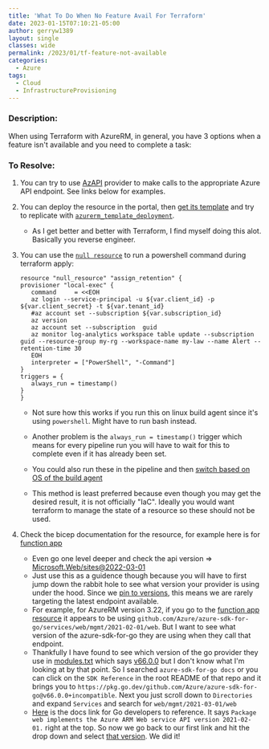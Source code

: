 ```yaml
---
title: 'What To Do When No Feature Avail For Terraform'
date: 2023-01-15T07:10:21-05:00
author: gerryw1389
layout: single
classes: wide
permalink: /2023/01/tf-feature-not-available
categories:
  - Azure
tags:
  - Cloud
  - InfrastructureProvisioning
---
```

<!--more-->

### Description:

When using Terraform with AzureRM, in general, you have 3 options when a feature isn't available and you need to complete a task:

### To Resolve:

1. You can try to use [AzAPI](https://registry.terraform.io/providers/Azure/azapi/latest/docs) provider to make calls to the appropriate Azure API endpoint. See links below for examples.

1. You can deploy the resource in the portal, then [get its template](https://learn.microsoft.com/en-us/azure/azure-resource-manager/templates/export-template-portal) and try to replicate with [`azurerm_template_deployment`](https://registry.terraform.io/providers/hashicorp/azurerm/3.20.0/docs/resources/template_deployment).

   - As I get better and better with Terraform, I find myself doing this alot. Basically you reverse engineer.

2. You can use the [`null resource`](https://registry.terraform.io/providers/hashicorp/null/latest/docs/resources/resource) to run a powershell command during terraform apply:

   ```
   resource "null_resource" "assign_retention" {
   provisioner "local-exec" {
      command     = <<EOH
      az login --service-principal -u ${var.client_id} -p ${var.client_secret} -t ${var.tenant_id}
      #az account set --subscription ${var.subscription_id}
      az version
      az account set --subscription  guid
      az monitor log-analytics workspace table update --subscription  guid --resource-group my-rg --workspace-name my-law --name Alert --retention-time 30
      EOH
      interpreter = ["PowerShell", "-Command"]
   }
   triggers = {
      always_run = timestamp()
   }
   }
   ```

   - Not sure how this works if you run this on linux build agent since it's using `powershell`. Might have to run bash instead.

   - Another problem is the `always_run = timestamp()` trigger which means for every pipeline run you will have to wait for this to complete even if it has already been set.

   - You could also run these in the pipeline and then [switch based on OS of the build agent](https://learn.microsoft.com/en-us/azure/devops/pipelines/scripts/cross-platform-scripting?view=azure-devops&tabs=yaml#switch-based-on-platform)

   - This method is least preferred because even though you may get the desired result, it is not officially "IaC". Ideally you would want terraform to manage the state of a resource so these should not be used.

3. Check the bicep documentation for the resource, for example here is for [function app](https://learn.microsoft.com/en-us/azure/azure-functions/functions-infrastructure-as-code?tabs=bicep#function-app)

   - Even go one level deeper and check the api version => [Microsoft.Web/sites@2022-03-01](https://learn.microsoft.com/en-us/azure/templates/microsoft.web/2022-03-01/sites?pivots=deployment-language-bicep)
   - Just use this as a guidence though because you will have to first jump down the rabbit hole to see what version your provider is using under the hood. Since we [pin to versions](https://automationadmin.com/2022/08/git-tagging), this means we are rarely targeting the latest endpoint available.
   - For example, for AzureRM version 3.22, if you go to the [function app resource](https://github.com/hashicorp/terraform-provider-azurerm/blob/v3.22.0/internal/services/web/function_app_resource.go) it appears to be using `github.com/Azure/azure-sdk-for-go/services/web/mgmt/2021-02-01/web`. But I want to see what version of the azure-sdk-for-go they are using when they call that endpoint.
   - Thankfully I have found to see which version of the go provider they use in [modules.txt](https://github.com/hashicorp/terraform-provider-azurerm/blob/v3.22.0/vendor/modules.txt) which says [v66.0.0](https://github.com/Azure/azure-sdk-for-go/tree/v66.0.0/services/web/mgmt/2021-02-01/web) but I don't know what I'm looking at by that point. So I searched `azure-sdk-for-go docs` or you can click on the `SDK Reference` in the root README of that repo and it brings you to `https://pkg.go.dev/github.com/Azure/azure-sdk-for-go@v66.0.0+incompatible`. Next you just scroll down to `Directories` and expand `Services` and search for `web/mgmt/2021-03-01/web`
   - [Here](https://pkg.go.dev/github.com/Azure/azure-sdk-for-go@v66.0.0+incompatible/services/web/mgmt/2021-03-01/web) is the docs link for Go developers to reference. It says `Package web implements the Azure ARM Web service API version 2021-02-01.` right at the top. So now we go back to our first link and hit the drop down and select [that version](https://learn.microsoft.com/en-us/azure/templates/microsoft.web/2021-02-01/sites?pivots=deployment-language-terraform). We did it!